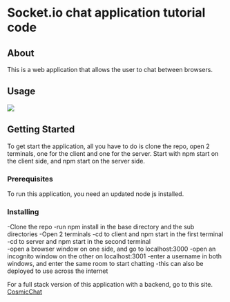 # Socket.io chat application tutorial code



## About <a name = "about"></a>

This is a web application that allows the user to chat between browsers. 
## Usage <a name = "usage"></a>

![](https://media1.giphy.com/media/LP4gBgfppLxICAgDB2/giphy.gif?cid=790b7611f4fe844228bcb143f9a9abb9c19b44468c42dd94&rid=giphy.gif&ct=g)

## Getting Started <a name = "getting_started"></a>

To get start the application, all you have to do is clone the repo, open 2 terminals, one for the client
and one for the server. Start with npm start on the client side, and npm start on the server side.

### Prerequisites

To run this application, you need an updated node js installed. 


### Installing

-Clone the repo
-run npm install in the base directory and the sub directories
-Open 2 terminals
-cd to client and npm start in the first terminal 
-cd to server and npm start in the second terminal
</br>
-open a browser window on one side, and go to localhost:3000
-open an incognito window on the other on localhost:3001
-enter a username in both windows, and enter the same room to start chatting
-this can also be deployed to use across the internet


For a full stack version of this application with a backend, 
go to this site. 
[CosmicChat](https://cosmic-chatcord.herokuapp.com/)



